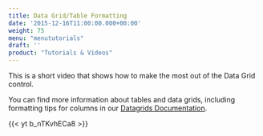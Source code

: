 ```yaml
---
title: Data Grid/Table Formatting
date: '2015-12-16T11:00:00.000+00:00'
weight: 75
menu: "menututorials"
draft: ''
product: "Tutorials & Videos"
---
```


This is a short video that shows how to make the most out of the Data Grid control.

You can find more information about tables and data grids, including formatting tips for columns in our [Datagrids Documentation](https://docs.balsamiq.com/desktop/datagrids/).

{{< yt b_nTKvhECa8 >}}
